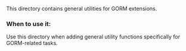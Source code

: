 This directory contains general utilities for GORM extensions.

### When to use it:
Use this directory when adding general utility functions specifically for GORM-related tasks.